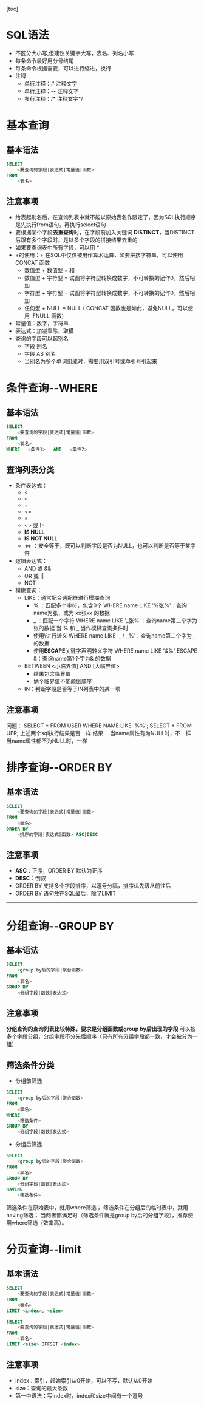  [toc]
# SQL语法

* 不区分大小写,但建议关键字大写，表名、列名小写
* 每条命令最好用分号结尾
* 每条命令根据需要，可以进行缩进，换行
* 注释
    * 单行注释：# 注释文字
	* 单行注释：-- 注释文字
	* 多行注释：/* 注释文字*/
# 基本查询

## 基本语法

```sql
SELECT  
    <要查询的字段|表达式|常量值|函数>  
FROM
    <表名>
```
## 注意事项
* 给表起别名后，在查询列表中就不能以原始表名作限定了，因为SQL执行顺序是先执行from语句，再执行select语句
* 要根据某个字段**去重查询**时，在字段前加入关键词 **DISTINCT**，当DISTINCT后跟有多个字段时，是以多个字段的拼接结果去重的
* 如果要查询表中所有字段，可以用 *
* +的使用：+ 在SQL中仅仅被用作算术运算，如要拼接字符串，可以使用 CONCAT 函数
    * 数值型 + 数值型 = 和
    * 数值型 + 字符型 = 试图将字符型转换成数字，不可转换的记作0，然后相加
    * 字符型 + 字符型 = 试图将字符型转换成数字，不可转换的记作0，然后相加
    * 任何型 + NULL  = NULL ( CONCAT 函数也是如此，避免NULL，可以使用 IFNULL 函数)
* 常量值：数字，字符串
* 表达式：加减乘除，取模
* 查询的字段可以起别名
    * 字段 别名  
    * 字段  AS 别名
    * 当别名为多个单词组成时，需要用双引号或单引号引起来
# 条件查询--WHERE
## 基本语法
```sql
SELECT  
    <要查询的字段|表达式|常量值|函数>
FROM
    <表名>
WHERE   <条件1>   AND   <条件2>
```
## 查询列表分类
* 条件表达式：
	* <
	* <
	* =
	* <=
	* =
	* <> 或 != 
	* **IS NULL**
	* **IS NOT NULL** 
	* <=> ：安全等于，既可以判断字段是否为NULL，也可以判断是否等于某字符 
* 逻辑表达式：
  * AND 或 &&
  * OR 或 ||
  * NOT
* 模糊查询：
  * LIKE：通常配合通配符进行模糊查询
    * % ：匹配多个字符，包含0个
    WHERE name LIKE '%张%'：查询name为张，或为 xx张xx 的数据
    * _ ：匹配一个字符 
    WHERE name LIKE '_张%'：查询name第二个字为张的数据
    当 % 和 _ 当作模糊查询条件时
    * 使用\进行转义
       WHERE name LIKE '_ \ _%'：查询name第二个字为 _ 的数据
    * 使用**ESCAPE**关键字声明转义字符
       WHERE name LIKE '_&_%' ESCAPE &：查询name第1个字为& 的数据
  * BETWEEN <小临界值] AND [大临界值>
    * 结果包含临界值 
    * 俩个临界值不能颠倒顺序
  * IN：判断字段是否等于IN列表中的某一项
## 注意事项
问题：
SELECT * FROM USER WHERE NAME LIKE '%%';
SELECT * FROM UER;
上述两个sql执行结果是否一样
结果：
当name属性有为NULL时，不一样
当name属性都不为NULL时，一样
# 排序查询--ORDER BY
## 基本语法
```sql
SELECT  
    <要查询的字段|表达式|常量值|函数>
FROM
    <表名>
ORDER BY
    <排序的字段|表达式|函数> ASC|DESC
```
## 注意事项
* **ASC**：正序，ORDER BY 默认为正序
* **DESC**：倒叙
* ORDER BY 支持多个字段排序，以逗号分隔，排序优先级从前往后
* ORDER BY 语句放在SQL最后，除了LIMIT
***
# 分组查询--GROUP BY
## 基本语法
```sql
SELECT  
    <group by后的字段|聚合函数>  
FROM
    <表名>
GROUP BY
    <分组字段|函数|表达式>
```
## 注意事项
**分组查询的查询列表比较特殊，要求是分组函数或group by后出现的字段**
可以按多个字段分组，分组字段不分先后顺序（只有所有分组字段都一致，才会被分为一组）
## 筛选条件分类
* 分组前筛选
```sql
SELECT  
    <group by后的字段|聚合函数>
FROM
    <表名>
WHERE 
    <筛选条件>
GROUP BY
    <分组字段|函数|表达式>
```
* 分组后筛选
```sql
SELECT  
    <group by后的字段|聚合函数>
FROM
    <表名>
GROUP BY
    <分组字段|函数|表达式>
HAVING 
    <筛选条件>
```
筛选条件在原始表中，就用where筛选；
筛选条件在分组后的临时表中，就用having筛选；
当两者都满足时（筛选条件就是group by后的分组字段），推荐使用where筛选（效率高）。
# 分页查询--limit
## 基本语法

```sql
SELECT  
    <要查询的字段|表达式|常量值|函数>
FROM
    <表名>
LIMIT <index>, <size>
```
```sql
SELECT
	<要查询的字段|表达式|常量值|函数> 
FROM
	<表名>
LIMIT <size> OFFSET <index>
```



## 注意事项

* index：索引，起始索引从0开始，可以不写，默认从0开始
* size：查询的最大条数
* 第一中语法：写index时，index和size中间有一个逗号